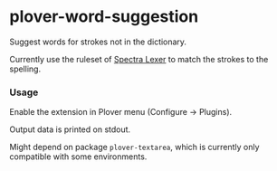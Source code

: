# plover-word-suggestion
Suggest words for strokes not in the dictionary.

Currently use the ruleset of [Spectra Lexer](https://github.com/fourshade/spectra_lexer/issues) to match the strokes to the spelling.

### Usage

Enable the extension in Plover menu (Configure -> Plugins).

Output data is printed on stdout.

Might depend on package `plover-textarea`, which is currently only compatible with some environments.
